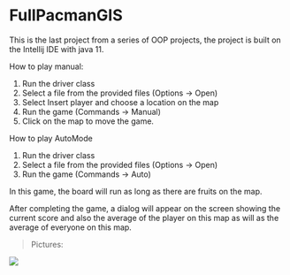 # FullPacmanGIS

This is the last project from a series of OOP projects, the project is built on the Intellij IDE with java 11.

How to play manual:
1. Run the driver class
2. Select a file from the provided files (Options -> Open)
3. Select Insert player and choose a location on the map
4. Run the game (Commands -> Manual)
5. Click on the map to move the game.

How to play AutoMode
1. Run the driver class
2. Select a file from the provided files (Options -> Open)
3. Run the game (Commands -> Auto)

In this game, the board will run as long as there are fruits on the map.

After completing the game, a dialog will appear on the screen showing the current score and also the average of the player on this map as will as the average of everyone on this map.

> Pictures:

![](https://i.imgur.com/5VkQ1BI.png)
